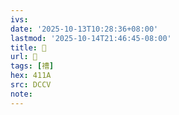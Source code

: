 ```yaml
---
ivs:
date: '2025-10-13T10:28:36+08:00'
lastmod: '2025-10-14T21:46:45-08:00'
title: 􄥦
url: 􄥦
tags: [䄚]
hex: 411A
src: DCCV
note:
---
```

